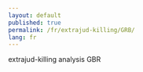 ```yaml
---
layout: default
published: true
permalink: /fr/extrajud-killing/GRB/
lang: fr
---
```


extrajud-killing analysis GBR
